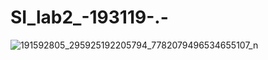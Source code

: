 # SI_lab2_-193119-.-
![191592805_295925192205794_7782079496534655107_n](https://user-images.githubusercontent.com/81654191/119869228-460c4500-bf20-11eb-854c-cd8837a49b3e.png)
